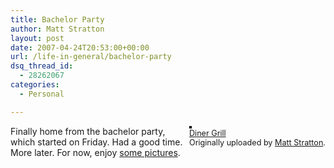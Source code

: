```yaml
---
title: Bachelor Party
author: Matt Stratton
layout: post
date: 2007-04-24T20:53:00+00:00
url: /life-in-general/bachelor-party
dsq_thread_id:
  - 28262067
categories:
  - Personal

---
```

<div style="float:right;margin-left:10px;margin-bottom:10px;">
  <a href="http://www.flickr.com/photos/mugsy/471867496/" title="photo sharing"><img src="http://farm1.static.flickr.com/185/471867496_72caffe699_m.jpg" alt="" style="border:solid 2px #000000;" /></a> <br /> <span style="font-size:.9em;margin-top:0;"> <a href="http://www.flickr.com/photos/mugsy/471867496/">Diner Grill</a> <br /> Originally uploaded by <a href="http://www.flickr.com/people/mugsy/">Matt Stratton</a>. </span>
</div>

Finally home from the bachelor party, which started on Friday. Had a good time. More later. For now, enjoy [some pictures][1].

 [1]: http://flickr.com/photos/mugsy/sets/72157600123282993/